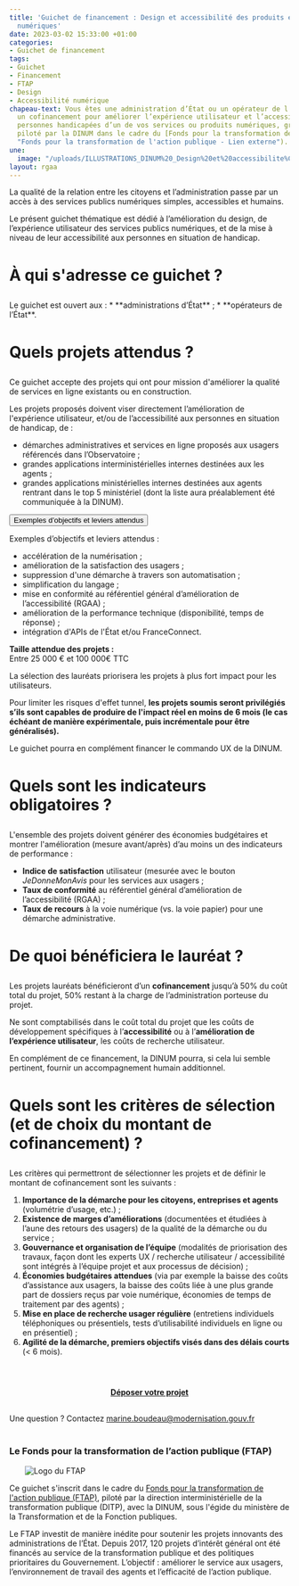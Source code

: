 ```yaml
---
title: 'Guichet de financement : Design et accessibilité des produits et services
  numériques'
date: 2023-03-02 15:33:00 +01:00
categories:
- Guichet de financement
tags:
- Guichet
- Financement
- FTAP
- Design
- Accessibilité numérique
chapeau-text: Vous êtes une administration d’État ou un opérateur de l'État ? Obtenez
  un cofinancement pour améliorer l’expérience utilisateur et l’accessibilité aux
  personnes handicapées d’un de vos services ou produits numériques, grâce à ce guichet
  piloté par la DINUM dans le cadre du [Fonds pour la transformation de l'action publique](https://www.modernisation.gouv.fr/transformer-laction-publique/fonds-pour-la-transformation-de-laction-publique
  "Fonds pour la transformation de l'action publique - Lien externe").
une:
  image: "/uploads/ILLUSTRATIONS_DINUM%20_Design%20et%20accessibilite%CC%81-01.png"
layout: rgaa
---
```


La qualité de la relation entre les citoyens et l’administration passe par un accès à des services publics numériques simples, accessibles et humains.

Le présent guichet thématique est dédié à l’amélioration du design, de l’expérience utilisateur des services publics numériques, et de la mise à niveau de leur accessibilité aux personnes en situation de handicap.

<h1 style="margin-bottom: 1em; margin-top: 1.5em" class="h2">À qui s'adresse ce guichet&nbsp;?</h1>
Le guichet est ouvert aux :
* **administrations d’État** ;
* **opérateurs de l’État**.

<h1 style="margin-bottom: 1em; margin-top: 1.5em" class="h2">Quels projets attendus ?</h1>
<p>Ce guichet accepte des projets qui ont pour mission d'améliorer la qualité de services en ligne existants ou en construction.</p>

<p>Les projets proposés doivent viser directement l’amélioration de l'expérience utilisateur, et/ou de l’accessibilité aux personnes en situation de handicap, de :</p>
<ul>
        <li>démarches administratives et services en ligne proposés aux usagers référencés dans l’Observatoire ;</li>
        <li>grandes applications interministérielles internes destinées aux les agents ;</li>
        <li>grandes applications ministérielles internes destinées aux agents rentrant dans le top 5 ministériel (dont la liste aura préalablement été communiquée à la DINUM).</li></ul>

<script>
  function myFunction(id) {
    let x = document.getElementById(id);
    let button = document.getElementById("accordion-button");

    if (x.className.indexOf("show") == -1) {
      x.className += " show";
      button.className += " is-active"
    } else {
      x.className = x.className.replace(" show", "");
      button.className = button.className.replace(" is-active", "");
    }
  }

</script>

<div class="margin-bottom-3 accordion no-bullet" data-allow-all-closed="true">
  <div class="accordion-item">
    <button onclick="myFunction('exemples')" id="accordion-button" class="accordion-title" aria-controls="qui" aria-expanded="false">Exemples d’objectifs et leviers attendus</button>
    <div class="accordion-content" id="exemples">
      <p>Exemples d’objectifs et leviers attendus :</p>
      <ul>
        <li>accélération de la numérisation ;</li>
        <li>amélioration de la satisfaction des usagers  ;</li>
        <li>suppression d'une démarche à travers son automatisation ;</li>
        <li>simplification du langage ; </li>
        <li>mise en conformité au référentiel général d’amélioration de l’accessibilité (RGAA) ;</li>
        <li>amélioration de la performance technique (disponibilité, temps de réponse) ;</li>
        <li>intégration d'APIs de l'État et/ou FranceConnect.</li>
      </ul>
    </div>
  </div>
  </div>
      
**Taille attendue des projets :**
<br>Entre 25 000 € et 100 000€ TTC


<p>La sélection des lauréats priorisera les projets à plus fort impact pour les utilisateurs.</p>
<p>Pour limiter les risques d'effet tunnel, <strong>les projets soumis seront privilégiés s’ils sont capables de produire de l'impact réel en moins de 6 mois (le cas échéant de manière expérimentale, puis incrémentale pour être généralisés).</strong></p>
<p>Le guichet pourra en complément financer le commando UX de la DINUM. </p>

<h1 style="margin-bottom: 1em; margin-top: 1.5em" class="h2">Quels sont les indicateurs obligatoires ?</h1>
L'ensemble des projets doivent générer des économies budgétaires et montrer l'amélioration (mesure avant/après) d’au moins un des indicateurs de performance :
<ul> <li><strong>Indice de satisfaction</strong> utilisateur (mesurée avec le bouton <i>JeDonneMonAvis</i> pour les services aux usagers ;</li> <li><strong>Taux de conformité</strong> au référentiel général d’amélioration de l’accessibilité (RGAA) ;</li> <li><strong>Taux de recours</strong> à la voie numérique (vs. la voie papier) pour une démarche administrative.</li></ul>


<h1 style="margin-bottom: 1em; margin-top: 1.5em" class="h2">De quoi bénéficiera le lauréat ?</h1>

Les projets lauréats bénéficieront d’un <strong>cofinancement</strong> jusqu’à 50% du coût total du projet, 50% restant à la charge de l’administration porteuse du projet.

Ne sont comptabilisés dans le coût total du projet que les coûts de développement spécifiques à l’<strong>accessibilité</strong> ou à l’<strong>amélioration de l’expérience utilisateur</strong>, les coûts de recherche utilisateur.

En complément de ce financement, la DINUM pourra, si cela lui semble pertinent, fournir un accompagnement humain additionnel.

<h1 style="margin-bottom: 1em; margin-top: 1.5em" class="h2">Quels sont les critères de sélection (et de choix du montant de cofinancement) ?</h1>
<p>Les critères qui permettront de sélectionner les projets et de définir le montant de cofinancement sont les suivants :</p> 
<ol><li><strong>Importance de la démarche pour les citoyens, entreprises et agents</strong> (volumétrie d’usage, etc.) ;</li>
<li><strong>Existence de marges d’améliorations</strong> (documentées et étudiées à l’aune des retours des usagers) de la qualité de la démarche ou du service ;</li>
<li><strong>Gouvernance et organisation de l’équipe</strong> (modalités de priorisation des travaux, façon dont les experts UX / recherche utilisateur / accessibilité sont intégrés à l’équipe projet et aux processus de décision) ;</li>
<li><strong>Économies budgétaires attendues</strong> (via par exemple la baisse des coûts d’assistance aux usagers, la baisse des coûts liée à une plus grande part de dossiers reçus par voie numérique, économies de temps de traitement par des agents) ; </li>
<li><strong>Mise en place de recherche usager régulière</strong> (entretiens individuels téléphoniques ou présentiels, tests d’utilisabilité individuels en ligne ou en présentiel) ;</li>
<li><strong>Agilité de la démarche, premiers objectifs visés dans des délais courts</strong> (< 6 mois). </li></ol>

<div align="center" style="margin-bottom: 30px; margin-top: 4em;"><a href="https://www.demarches-simplifiees.fr/commencer/guichet-design-et-accessibilite" class="button" title="Déposer votre projet - Lien externe"><b>Déposer votre projet</b></a></div>


<p style="margin-bottom: 2em; margin-top: 2em;">Une question ? Contactez <a href="marine.boudeau@modernisation.gouv.fr">marine.boudeau@modernisation.gouv.fr</a>

<div class="encadre noir" style="margin-bottom:40px"><h3 style="margin-top: 40px;">Le Fonds pour la transformation de l’action publique (FTAP)</h3>
<figure class="image-left" style="width: 30%; margin-right: 1em; margin-left: 2em;"> 
<img src="/uploads/logo_FTAP_RVB.jpg" alt="Logo du FTAP">
</figure><p>Ce guichet s'inscrit dans le cadre du <a href="https://www.modernisation.gouv.fr/transformer-laction-publique/fonds-pour-la-transformation-de-laction-publique" title="Fonds pour la transformation de l'action publique (FTAP) - Lien externe">Fonds pour la transformation de l'action publique (FTAP)</a>, piloté par la direction interministérielle de la transformation publique (DITP), avec la DINUM, sous l'égide du ministère de la Transformation et de la Fonction publiques.</p><p style="margin-bottom: 0.5em">Le FTAP investit de manière inédite pour soutenir les projets innovants des administrations de l’État. Depuis 2017, 120 projets d’intérêt général ont été financés au service de la transformation publique et des politiques prioritaires du Gouvernement. L’objectif : améliorer le service aux usagers, l’environnement de travail des agents et l’efficacité de l’action publique.</p>
</div>
